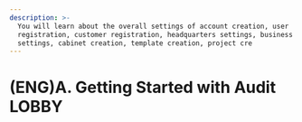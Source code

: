 ```yaml
---
description: >-
  You will learn about the overall settings of account creation, user
  registration, customer registration, headquarters settings, business type
  settings, cabinet creation, template creation, project cre
---
```


# \(ENG\)A. Getting Started with Audit LOBBY

